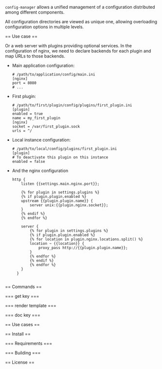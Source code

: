 `config-manager` allows a unified management of a configuration
distributed among different components.

All configuration directories are viewed as unique one, allowing
overloading configuration options in multiple levels.

== Use case ==

Or a web server with plugins providing optional services. In the
configuration of nginx, we need to declare backends for each plugin
and map URLs to those backends.

* Main application configuration:
  ```
  # /path/to/application/config/main.ini
  [nginx]
  port = 8080
  # ...
  ```

* First plugin:
  ```
  # /path/to/first/plugin/config/plugins/first_plugin.ini
  [plugin]
  enabled = true
  name = my_first_plugin
  [nginx]
  socket = /var/first_plugin.sock
  urls = ^/
  ```

* Local instance configuration:
  ```
  # /path/to/local/config/plugins/first_plugin.ini
  [plugin]
  # To deactivate this plugin on this instance
  enabled = false
  ```

* And the nginx configuration
  ```
  http {
      listen {{settings.main.nginx.port}};

      {% for plugin in settings.plugins %}
      {% if plugin.plugin.enabled %}
      upstream {{plugin.plugin.name}} {
          server unix:{{plugin.nginx.socket}};
      }
      {% endif %}
      {% endfor %}

      server {
          {% for plugin in settings.plugins %}
          {% if plugin.plugin.enabled %}
          {% for location in plugin.nginx.locations.split() %}
          location ~ {{location}} {
              proxy_pass http://{{plugin.plugin.name}};
          }
          {% endfor %}
          {% endif %}
          {% endfor %}
      }
    }


== Commands ==

=== get key ===

=== render template ===

=== doc key ===


== Use cases ==


== Install ==

=== Requirements ===

=== Building ===


== License ==
